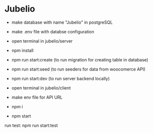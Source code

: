 # Jubelio


- make database with name "Jubelio" in postgreSQL
- make .env file with databse configuration

- open terminal in jubelio/server 
- npm install
- npm run start:create (to run migration for creating table in database)
- npm run start:seed (to run seeders for data from woocomerce API)
- npm run start:dev (to run server backend locally)
- open terminal in jubelio/client
- make env file for API URL
- npm i
- npm start

run test:
npm run start:test
